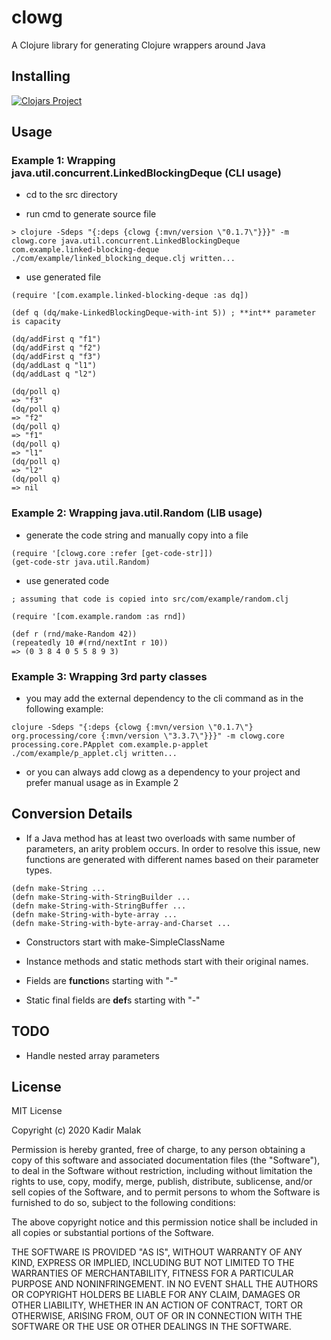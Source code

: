 # clowg

A Clojure library for generating Clojure wrappers around Java

## Installing

[![Clojars Project](https://img.shields.io/clojars/v/clowg.svg)](https://clojars.org/clowg)

## Usage

### Example 1: Wrapping java.util.concurrent.LinkedBlockingDeque (CLI usage)

- cd to the src directory

- run cmd to generate source file

```
> clojure -Sdeps "{:deps {clowg {:mvn/version \"0.1.7\"}}}" -m clowg.core java.util.concurrent.LinkedBlockingDeque com.example.linked-blocking-deque
./com/example/linked_blocking_deque.clj written...
```

- use generated file

```
(require '[com.example.linked-blocking-deque :as dq])

(def q (dq/make-LinkedBlockingDeque-with-int 5)) ; **int** parameter is capacity

(dq/addFirst q "f1")
(dq/addFirst q "f2")
(dq/addFirst q "f3")
(dq/addLast q "l1")
(dq/addLast q "l2")

(dq/poll q)
=> "f3"
(dq/poll q)
=> "f2"
(dq/poll q)
=> "f1"
(dq/poll q)
=> "l1"
(dq/poll q)
=> "l2"
(dq/poll q)
=> nil
```

### Example 2: Wrapping java.util.Random (LIB usage)

- generate the code string and manually copy into a file

```
(require '[clowg.core :refer [get-code-str]])
(get-code-str java.util.Random)
```

- use generated code

```
; assuming that code is copied into src/com/example/random.clj

(require '[com.example.random :as rnd])

(def r (rnd/make-Random 42))
(repeatedly 10 #(rnd/nextInt r 10))
=> (0 3 8 4 0 5 5 8 9 3)

```

### Example 3: Wrapping 3rd party classes

- you may add the external dependency to the cli command as in the following example:

```
clojure -Sdeps "{:deps {clowg {:mvn/version \"0.1.7\"} org.processing/core {:mvn/version \"3.3.7\"}}}" -m clowg.core processing.core.PApplet com.example.p-applet
./com/example/p_applet.clj written...
```

- or you can always add clowg as a dependency to your project and prefer manual usage as in Example 2

## Conversion Details

- If a Java method has at least two overloads with same number of parameters, an arity problem occurs. In order to resolve this issue, new functions are generated with different names based on their parameter types.

```
(defn make-String ...
(defn make-String-with-StringBuilder ...
(defn make-String-with-StringBuffer ...
(defn make-String-with-byte-array ...
(defn make-String-with-byte-array-and-Charset ... 
```

- Constructors start with make-SimpleClassName

- Instance methods and static methods start with their original names.

- Fields are **function**s starting with "-"

- Static final fields are **def**s starting with "-"

## TODO

- Handle nested array parameters

## License

MIT License

Copyright (c) 2020 Kadir Malak

Permission is hereby granted, free of charge, to any person obtaining a copy
of this software and associated documentation files (the "Software"), to deal
in the Software without restriction, including without limitation the rights
to use, copy, modify, merge, publish, distribute, sublicense, and/or sell
copies of the Software, and to permit persons to whom the Software is
furnished to do so, subject to the following conditions:

The above copyright notice and this permission notice shall be included in all
copies or substantial portions of the Software.

THE SOFTWARE IS PROVIDED "AS IS", WITHOUT WARRANTY OF ANY KIND, EXPRESS OR
IMPLIED, INCLUDING BUT NOT LIMITED TO THE WARRANTIES OF MERCHANTABILITY,
FITNESS FOR A PARTICULAR PURPOSE AND NONINFRINGEMENT. IN NO EVENT SHALL THE
AUTHORS OR COPYRIGHT HOLDERS BE LIABLE FOR ANY CLAIM, DAMAGES OR OTHER
LIABILITY, WHETHER IN AN ACTION OF CONTRACT, TORT OR OTHERWISE, ARISING FROM,
OUT OF OR IN CONNECTION WITH THE SOFTWARE OR THE USE OR OTHER DEALINGS IN THE
SOFTWARE.
